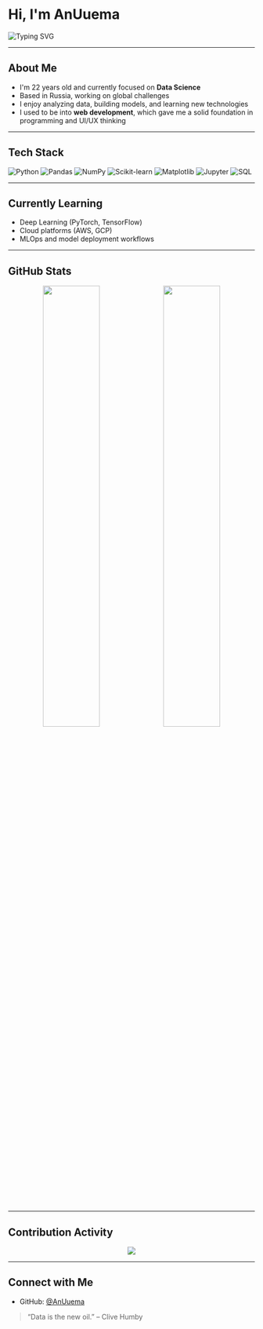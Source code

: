 # Hi, I'm AnUuema

<img src="https://readme-typing-svg.demolab.com?font=Fira+Code&pause=1000&color=00F783&center=true&vCenter=true&width=435&lines=22+y.o.+Data+Science+enthusiast;Based+in+Russia%2C+working+globally;Python+%7C+Machine+Learning+%7C+AI" alt="Typing SVG" />

---

## About Me

- I'm 22 years old and currently focused on **Data Science**
- Based in Russia, working on global challenges
- I enjoy analyzing data, building models, and learning new technologies
- I used to be into **web development**, which gave me a solid foundation in programming and UI/UX thinking

---

## Tech Stack

![Python](https://img.shields.io/badge/Python-3776AB?style=for-the-badge&logo=python&logoColor=white)
![Pandas](https://img.shields.io/badge/-Pandas-150458?style=for-the-badge&logo=pandas)
![NumPy](https://img.shields.io/badge/-NumPy-013243?style=for-the-badge&logo=numpy)
![Scikit-learn](https://img.shields.io/badge/-Scikit--learn-F7931E?style=for-the-badge&logo=scikit-learn)
![Matplotlib](https://img.shields.io/badge/-Matplotlib-007ACC?style=for-the-badge)
![Jupyter](https://img.shields.io/badge/-Jupyter-F37626?style=for-the-badge&logo=jupyter)
![SQL](https://img.shields.io/badge/-SQL-4479A1?style=for-the-badge&logo=postgresql&logoColor=white)

---

## Currently Learning

- Deep Learning (PyTorch, TensorFlow)
- Cloud platforms (AWS, GCP)
- MLOps and model deployment workflows

---

## GitHub Stats

<div align="center">
  <img src="https://github-readme-stats.vercel.app/api?username=AnUuema&show_icons=true&theme=tokyonight" width="48%" />
  <img src="https://github-readme-streak-stats.herokuapp.com/?user=AnUuema&theme=tokyonight" width="48%" />
</div>

---

## Contribution Activity

<div align="center">
  <img src="https://github-readme-activity-graph.vercel.app/graph?username=AnUuema&theme=tokyo-night&area=true" />
</div>

---

## Connect with Me

- GitHub: [@AnUuema](https://github.com/AnUuema)

> “Data is the new oil.” – Clive Humby
